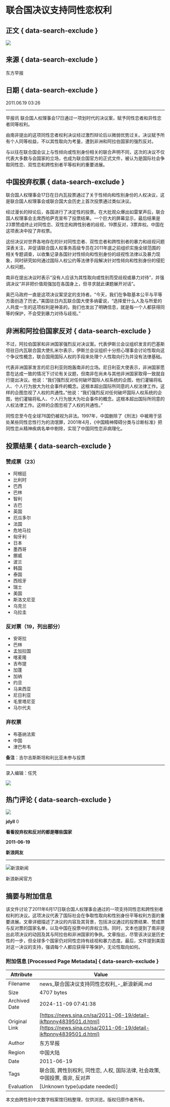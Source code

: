 # 联合国决议支持同性恋权利

## 正文 { data-search-exclude }


![](https://n.sinaimg.cn/default/622af858/20181010/default_avatar.jpg)

## 来源 { data-search-exclude }
东方早报

## 日期 { data-search-exclude }
2011.06.19 03:26

---

早报讯 联合国人权理事会17日通过一项划时代的决议案，赋予同性恋者和异性恋者同等权利。

由南非提出的这项同性恋者权利决议经过激烈辩论后以微弱优势过关。决议赋予所有个人同等权益，不以其性取向为考量，遭到非洲和阿拉伯国家的强烈反对。

与以往在联合国会议上与性倾向或性别身份相关的联合声明不同，这次的决议不仅代表大多数与会国家的立场，也成为联合国官方的正式文件，被认为是国际社会争取同性恋、双性恋和跨性别者平等权利的重要进展。

## 中国投弃权票 { data-search-exclude }

联合国人权理事会17日在日内瓦投票通过了关于性倾向和性别身份的人权决议，这是联合国人权理事会或联合国大会历史上首次投票通过类似决议。

经过漫长的辩论后，各国进行了决定性的投票。在大批观众爆出如雷掌声后，联合国人权理事会主席西哈萨克宣布了投票结果。一个巨大的屏幕显示，最后结果是23票赞成终止对同性恋、双性恋和跨性别者的歧视，19票反对，3票弃权。中国在这项表决中投了弃权票。

这份决议对世界各地存在的针对同性恋者、双性恋者和跨性别者的暴力和歧视问题深表关注，并促请联合国人权事务高级专员在2011年底之前组织实施全球范围的相关专题调查，以收集记录各国针对性倾向和性别身份的歧视性法律以及暴力现象，同时研究如何通过国际人权公约等法律手段解决针对性倾向和性别身份的侵犯人权问题。

南非在提出决议时表示“没有人应该为其性取向或性别而受歧视或暴力对待”，并强调决议“并非把价值观强加在各国身上，但寻求就此课题展开对话”。

奥巴马政府一直是这项决议案坚定的支持者。“今天，我们在争取基本公平与平等方面创造了历史。”美国驻日内瓦联合国大使多纳霍说，“选择爱什么人及与所爱的人共度一生的这项权利是神圣的。我们也发出了明确信息，就是每一个人都获得同等的保护，不会受到暴力对待与歧视。”

## 非洲和阿拉伯国家反对 { data-search-exclude }

不过，阿拉伯国家和非洲国家强烈反对决议案。代表伊斯兰会议组织发言的巴基斯坦驻日内瓦联合国大使扎米尔表示，伊斯兰会议组织十分担心理事会讨论性取向这个争议性概念，联合国用国际人权的手段来处理个人性取向行为并没有法律基础。

代表非洲国家发言的尼日利亚则炮轰南非的立场。尼日利亚大使表示，非洲国家愿意在达成一致的情况下讨论有关议题，但南非在尚未与其他非洲国家取得一致就自行提出决议。他说：“我们强烈反对任何破坏国际人权系统的企图，他们灌输将私人、个人行为放大为社会事件的概念。这根本超出国际所同意的人权法律工作。这样的企图忽视了人权的共通性。”他说：“我们强烈反对任何破坏国际人权系统的企图，他们灌输将私人、个人行为放大为社会事件的概念。这根本超出国际所同意的人权法律工作。这样的企图忽视了人权的共通性。”

同性恋至今在全球76国仍被视为非法。1997年，中国删除了《刑法》中被用于惩处某些同性恋性行为的流氓罪，2001年4月，《中国精神障碍分类与诊断标准》把同性恋从精神疾病名单中剔除，实现了中国同性恋非病理化。

## 投票结果 { data-search-exclude }

### 赞成票（23）

- 阿根廷
- 比利时
- 巴西
- 巴林
- 智利
- 古巴
- 英国
- 厄瓜多尔
- 法国
- 危地马拉
- 匈牙利
- 日本
- 墨西哥
- 挪威
- 波兰
- 韩国
- 泰国
- 西班牙
- 瑞士
- 美国
- 斯洛文尼亚
- 乌克兰
- 乌拉圭

### 反对票（19，列出部分）

- 安哥拉
- 巴林
- 孟加拉国
- 喀麦隆
- 吉布提
- 加蓬
- 加纳
- 约旦
- 马来西亚
- 尼日利亚
- 毛里塔尼亚
- 马尔代夫

### 弃权票

- 布基纳法索
- 中国
- 津巴布韦

**备注**：吉尔吉斯斯坦和利比亚未参与投票

---

录入编辑：任凭

![](https://n.sinaimg.cn/default/2fb77759/20151125/320X320.png)

## 热门评论 { data-search-exclude }

![](https://tp3.sinaimg.cn/1290751150/50/0/1)

**jdyll** 0

**看看投弃权和反对的都是哪些国家**

**2011-06-19**

**新浪网友**

---

![新浪新闻](https://n.sinaimg.cn/default/80905340/20200331/sinalogo.png)

新浪新闻官方

## 摘要与附加信息

<!-- tcd_abstract -->
该文件讨论了2011年6月17日联合国人权理事会通过的一项支持同性恋和跨性别者权利的决议。这项决议代表了国际社会在争取性取向和性别身份平等权利方面的重要进展。文章详细描述了决议的内容及其背景，包括决议通过的投票结果、赞成票与反对票的国家名单，以及中国在投票中的弃权立场。同时，文本也提到了南非提出此项决议的动因及其与阿拉伯和非洲国家的争执。文章指出，尽管该决议是历史性的一步，但全球多个国家仍对同性恋持有歧视和暴力态度。最后，文件提到美国对这一决议的支持，强调每个人都应获得平等保护，无论性取向如何。
<!-- tcd_abstract_end -->

### 附加信息 [Processed Page Metadata] { data-search-exclude }

| Attribute       | Value                                  |
|-----------------|----------------------------------------|
| Filename        | news_联合国决议支持同性恋权利_-_新浪新闻.md                             |
| Size            | 4707 bytes                           |
| Archived Date   | 2024-11-09 07:41:38                             |
| Original Link   | [https://news.sina.cn/sa/2011-06-19/detail-ikftpnny4839501.d.html](https://news.sina.cn/sa/2011-06-19/detail-ikftpnny4839501.d.html)                       |
| Author          | 东方早报                               |
| Region          | 中国大陆                               |
| Date            | 2011-06-19                                 |
| Tags            | 联合国, 跨性别权利, 同性恋, 人权, 国际法律, 社会政策, 中国投票, 南非, 反对声                                 |
| Evaluation            | [Unknown type(update needed)]                                 |
<!-- tcd_table_end -->

本文由跨性别中文数字档案馆归档整理，仅供浏览。版权归原作者所有。
